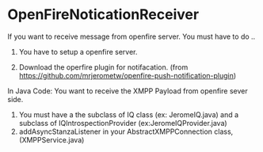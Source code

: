 # OpenFireNoticationReceiver
If you want to receive message from openfire server. You must have to do ..

1. You have to setup a openfire server.

2. Download the operfire plugin for notifacation. (from https://github.com/mrjerometw/openfire-push-notification-plugin)

In Java Code: 
You want to receive the XMPP Payload from openfire sever side.
1. You must have a the subclass of IQ class (ex: JeromeIQ.java) and a subclass of IQIntrospectionProvider (ex:JeromeIQProvider.java)
2. addAsyncStanzaListener in your AbstractXMPPConnection class, (XMPPService.java)
